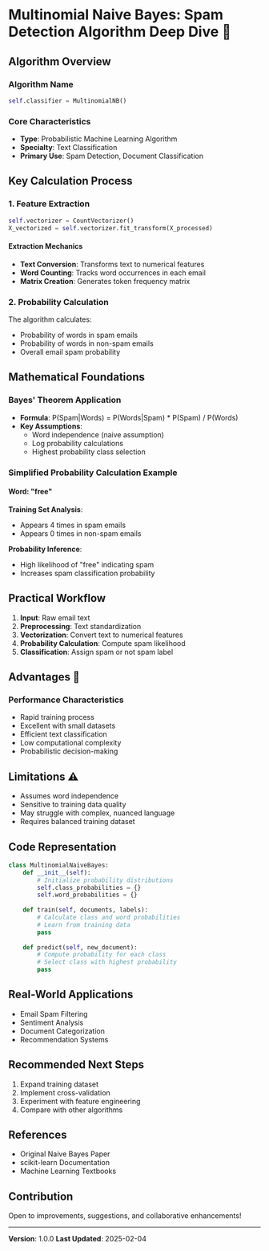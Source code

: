# Multinomial Naive Bayes: Spam Detection Algorithm Deep Dive 🧠

## Algorithm Overview

### Algorithm Name
```python
self.classifier = MultinomialNB()
```

### Core Characteristics
- **Type**: Probabilistic Machine Learning Algorithm
- **Specialty**: Text Classification
- **Primary Use**: Spam Detection, Document Classification

## Key Calculation Process

### 1. Feature Extraction
```python
self.vectorizer = CountVectorizer()
X_vectorized = self.vectorizer.fit_transform(X_processed)
```

#### Extraction Mechanics
- **Text Conversion**: Transforms text to numerical features
- **Word Counting**: Tracks word occurrences in each email
- **Matrix Creation**: Generates token frequency matrix

### 2. Probability Calculation
The algorithm calculates:
- Probability of words in spam emails
- Probability of words in non-spam emails
- Overall email spam probability

## Mathematical Foundations

### Bayes' Theorem Application
- **Formula**: P(Spam|Words) = P(Words|Spam) * P(Spam) / P(Words)
- **Key Assumptions**:
  * Word independence (naive assumption)
  * Log probability calculations
  * Highest probability class selection

### Simplified Probability Calculation Example

#### Word: "free"
**Training Set Analysis**:
- Appears 4 times in spam emails
- Appears 0 times in non-spam emails

**Probability Inference**:
- High likelihood of "free" indicating spam
- Increases spam classification probability

## Practical Workflow

1. **Input**: Raw email text
2. **Preprocessing**: Text standardization
3. **Vectorization**: Convert text to numerical features
4. **Probability Calculation**: Compute spam likelihood
5. **Classification**: Assign spam or not spam label

## Advantages 🚀

### Performance Characteristics
- Rapid training process
- Excellent with small datasets
- Efficient text classification
- Low computational complexity
- Probabilistic decision-making

## Limitations ⚠️

- Assumes word independence
- Sensitive to training data quality
- May struggle with complex, nuanced language
- Requires balanced training dataset

## Code Representation

```python
class MultinomialNaiveBayes:
    def __init__(self):
        # Initialize probability distributions
        self.class_probabilities = {}
        self.word_probabilities = {}
    
    def train(self, documents, labels):
        # Calculate class and word probabilities
        # Learn from training data
        pass
    
    def predict(self, new_document):
        # Compute probability for each class
        # Select class with highest probability
        pass
```

## Real-World Applications

- Email Spam Filtering
- Sentiment Analysis
- Document Categorization
- Recommendation Systems

## Recommended Next Steps

1. Expand training dataset
2. Implement cross-validation
3. Experiment with feature engineering
4. Compare with other algorithms

## References
- Original Naive Bayes Paper
- scikit-learn Documentation
- Machine Learning Textbooks

## Contribution
Open to improvements, suggestions, and collaborative enhancements!

---

**Version**: 1.0.0
**Last Updated**: 2025-02-04
